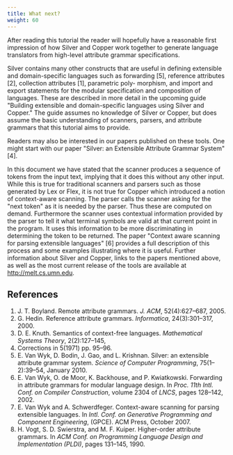 ```yaml
---
title: What next?
weight: 60
---
```


After reading this tutorial the reader will hopefully have a reasonable first impression of how Silver
and Copper work together to generate language translators from high-level attribute grammar
specifications.

Silver contains many other constructs that are useful in defining extensible and domain-specific
languages such as forwarding [5], reference attributes [2], collection attributes [1], parametric poly-
morphism, and import and export statements for the modular specification and composition of
languages. These are described in more detail in the upcoming guide "Building extensible and
domain-specific languages using Silver and Copper." The guide assumes no knowledge of Silver
or Copper, but does assume the basic understanding of scanners, parsers, and attribute grammars
that this tutorial aims to provide.

Readers may also be interested in our papers published on these tools. One might start with
our paper "Silver: an Extensible Attribute Grammar System" [4].

In this document we have stated that the scanner produces a sequence of tokens from the input
text, implying that it does this without any other input. While this is true for traditional scanners
and parsers such as those generated by Lex or Flex, it is not true for Copper which introduced
a notion of context-aware scanning. The parser calls the scanner asking for the "next token" as
it is needed by the parser. Thus these are computed on demand. Furthermore the scanner uses
contextual information provided by the parser to tell it what terminal symbols are valid at that
current point in the program. It uses this information to be more discriminating in determining
the token to be returned. The paper "Context aware scanning for parsing extensible languages" [6]
provides a full description of this process and some examples illustrating where it is useful.
Further information about Silver and Copper, links to the papers mentioned above, as well as
the most current release of the tools are available at http://melt.cs.umn.edu.

## References

1. J. T. Boyland. Remote attribute grammars. *J. ACM*, 52(4):627–687, 2005.
2. G. Hedin. Reference attribute grammars. *Informatica*, 24(3):301–317, 2000.
3. D. E. Knuth. Semantics of context-free languages. *Mathematical Systems Theory*, 2(2):127–145,
1968. Corrections in 5(1971) pp. 95–96.
4. E. Van Wyk, D. Bodin, J. Gao, and L. Krishnan. Silver: an extensible attribute grammar
system. *Science of Computer Programming*, 75(1–2):39–54, January 2010.
5. E. Van Wyk, O. de Moor, K. Backhouse, and P. Kwiatkowski. Forwarding in attribute grammars
for modular language design. In *Proc. 11th Intl. Conf. on Compiler Construction*, volume 2304
of *LNCS*, pages 128–142, 2002.
6. E. Van Wyk and A. Schwerdfeger. Context-aware scanning for parsing extensible languages.
In *Intl. Conf. on Generative Programming and Component Engineering*, (GPCE). ACM Press,
October 2007.
7. H. Vogt, S. D. Swierstra, and M. F. Kuiper. Higher-order attribute grammars. In *ACM Conf.
on Programming Language Design and Implementation (PLDI)*, pages 131–145, 1990.
